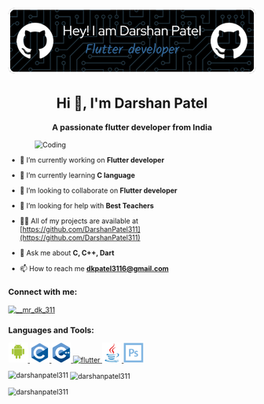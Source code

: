![MasterHead](./github-header-image%20(3).png)
<h1 align="center">Hi 👋, I'm Darshan Patel</h1>
<h3 align="center">A passionate flutter developer from India</h3>
<img align="right" alt="Coding" width="450" src="https://media.tenor.com/NOYF3f82b_gAAAAC/programmer.gif">


<p align="left"> <a href="https://twitter.com/" target="blank"><img src="https://img.shields.io/twitter/follow/?logo=twitter&style=for-the-badge" alt="" /></a> </p>

- 🔭 I’m currently working on **Flutter developer**

- 🌱 I’m currently learning **C language**

- 👯 I’m looking to collaborate on **Flutter developer**

- 🤝 I’m looking for help with **Best Teachers**

- 👨‍💻 All of my projects are available at [https://github.com/DarshanPatel311](https://github.com/DarshanPatel311)

- 💬 Ask me about **C, C++, Dart**

- 📫 How to reach me **dkpatel3116@gmail.com**

<h3 align="left">Connect with me:</h3>
<p align="left">
<a href="https://instagram.com/__mr_dk_311" target="blank"><img align="center" src="https://raw.githubusercontent.com/rahuldkjain/github-profile-readme-generator/master/src/images/icons/Social/instagram.svg" alt="__mr_dk_311" height="30" width="40" /></a>
</p>

<h3 align="left">Languages and Tools:</h3>
<p align="left"> <a href="https://developer.android.com" target="_blank" rel="noreferrer"> <img src="https://raw.githubusercontent.com/devicons/devicon/master/icons/android/android-original-wordmark.svg" alt="android" width="40" height="40"/> </a> <a href="https://www.cprogramming.com/" target="_blank" rel="noreferrer"> <img src="https://raw.githubusercontent.com/devicons/devicon/master/icons/c/c-original.svg" alt="c" width="40" height="40"/> </a> <a href="https://www.w3schools.com/cpp/" target="_blank" rel="noreferrer"> <img src="https://raw.githubusercontent.com/devicons/devicon/master/icons/cplusplus/cplusplus-original.svg" alt="cplusplus" width="40" height="40"/> </a> <a href="https://flutter.dev" target="_blank" rel="noreferrer"> <img src="https://www.vectorlogo.zone/logos/flutterio/flutterio-icon.svg" alt="flutter" width="40" height="40"/> </a> <a href="https://www.java.com" target="_blank" rel="noreferrer"> <img src="https://raw.githubusercontent.com/devicons/devicon/master/icons/java/java-original.svg" alt="java" width="40" height="40"/> </a> <a href="https://www.photoshop.com/en" target="_blank" rel="noreferrer"> <img src="https://raw.githubusercontent.com/devicons/devicon/master/icons/photoshop/photoshop-line.svg" alt="photoshop" width="40" height="40"/> </a> </p>

<p><img align="left" src="https://github-readme-stats.vercel.app/api/top-langs?username=darshanpatel311&show_icons=true&locale=en&layout=compact" alt="darshanpatel311" /></p>

<p>&nbsp;<img align="center" src="https://github-readme-stats.vercel.app/api?username=darshanpatel311&show_icons=true&locale=en" alt="darshanpatel311" /></p>

<p><img align="center" src="https://github-readme-streak-stats.herokuapp.com/?user=darshanpatel311&" alt="darshanpatel311" /></p>
